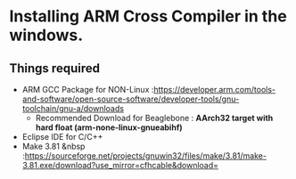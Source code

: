 # Installing ARM Cross Compiler in the windows.
## Things required
- ARM GCC Package for NON-Linux   :https://developer.arm.com/tools-and-software/open-source-software/developer-tools/gnu-toolchain/gnu-a/downloads
  - Recommended Download for Beaglebone : **AArch32 target with hard float (arm-none-linux-gnueabihf)**
- Eclipse IDE for C/C++
- Make 3.81 &nbsp :https://sourceforge.net/projects/gnuwin32/files/make/3.81/make-3.81.exe/download?use_mirror=cfhcable&download=
